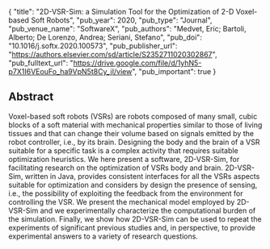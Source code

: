 {
  "title": "2D-VSR-Sim: a Simulation Tool for the Optimization of 2-D Voxel-based Soft Robots",
  "pub_year": 2020,
  "pub_type": "Journal",
  "pub_venue_name": "SoftwareX",
  "pub_authors": "Medvet, Eric; Bartoli, Alberto; De Lorenzo, Andrea; Seriani, Stefano",
  "pub_doi": "10.1016/j.softx.2020.100573",
  "pub_publisher_url": "https://authors.elsevier.com/sd/article/S2352711020302867",
  "pub_fulltext_url": "https://drive.google.com/file/d/1yhN5-p7X1I6VEouFo_ha9VpN5t8Cy_jI/view",
  "pub_important": true
}

## Abstract
Voxel-based soft robots (VSRs) are robots composed of many small, cubic blocks of a soft material with mechanical properties similar to those of living tissues and that can change their volume based on signals emitted by the robot controller, i.e., by its brain. Designing the body and the brain of a VSR suitable for a specific task is a complex activity that requires suitable optimization heuristics. We here present a software, 2D-VSR-Sim, for facilitating research on the optimization of VSRs body and brain. 2D-VSR-Sim, written in Java, provides consistent interfaces for all the VSRs aspects suitable for optimization and considers by design the presence of sensing, i.e., the possibility of exploiting the feedback from the environment for controlling the VSR. We present the mechanical model employed by 2D-VSR-Sim and we experimentally characterize the computational burden of the simulation. Finally, we show how 2D-VSR-Sim can be used to repeat the experiments of significant previous studies and, in perspective, to provide experimental answers to a variety of research questions.
